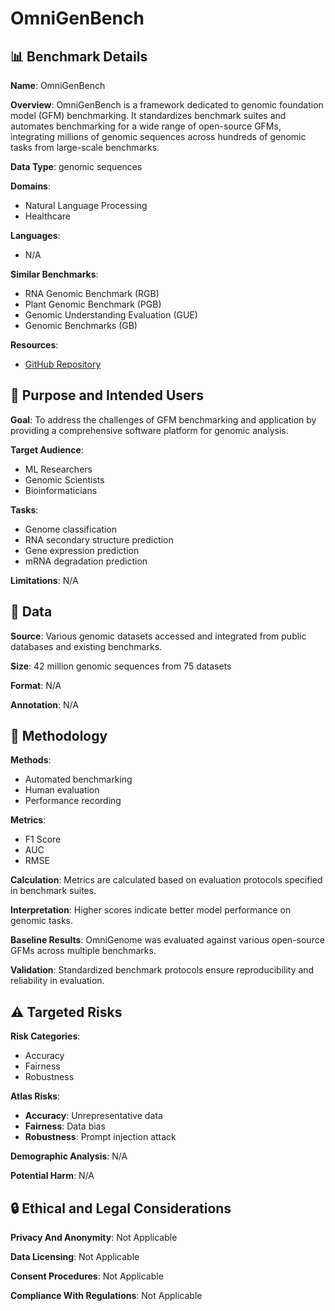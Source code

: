 # OmniGenBench

## 📊 Benchmark Details

**Name**: OmniGenBench

**Overview**: OmniGenBench is a framework dedicated to genomic foundation model (GFM) benchmarking. It standardizes benchmark suites and automates benchmarking for a wide range of open-source GFMs, integrating millions of genomic sequences across hundreds of genomic tasks from large-scale benchmarks.

**Data Type**: genomic sequences

**Domains**:
- Natural Language Processing
- Healthcare

**Languages**:
- N/A

**Similar Benchmarks**:
- RNA Genomic Benchmark (RGB)
- Plant Genomic Benchmark (PGB)
- Genomic Understanding Evaluation (GUE)
- Genomic Benchmarks (GB)

**Resources**:
- [GitHub Repository](https://github.com/yangheng95/OmniGenomeBench)

## 🎯 Purpose and Intended Users

**Goal**: To address the challenges of GFM benchmarking and application by providing a comprehensive software platform for genomic analysis.

**Target Audience**:
- ML Researchers
- Genomic Scientists
- Bioinformaticians

**Tasks**:
- Genome classification
- RNA secondary structure prediction
- Gene expression prediction
- mRNA degradation prediction

**Limitations**: N/A

## 💾 Data

**Source**: Various genomic datasets accessed and integrated from public databases and existing benchmarks.

**Size**: 42 million genomic sequences from 75 datasets

**Format**: N/A

**Annotation**: N/A

## 🔬 Methodology

**Methods**:
- Automated benchmarking
- Human evaluation
- Performance recording

**Metrics**:
- F1 Score
- AUC
- RMSE

**Calculation**: Metrics are calculated based on evaluation protocols specified in benchmark suites.

**Interpretation**: Higher scores indicate better model performance on genomic tasks.

**Baseline Results**: OmniGenome was evaluated against various open-source GFMs across multiple benchmarks.

**Validation**: Standardized benchmark protocols ensure reproducibility and reliability in evaluation.

## ⚠️ Targeted Risks

**Risk Categories**:
- Accuracy
- Fairness
- Robustness

**Atlas Risks**:
- **Accuracy**: Unrepresentative data
- **Fairness**: Data bias
- **Robustness**: Prompt injection attack

**Demographic Analysis**: N/A

**Potential Harm**: N/A

## 🔒 Ethical and Legal Considerations

**Privacy And Anonymity**: Not Applicable

**Data Licensing**: Not Applicable

**Consent Procedures**: Not Applicable

**Compliance With Regulations**: Not Applicable
